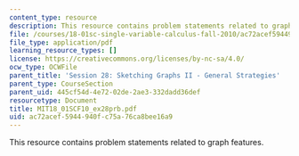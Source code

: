 ```yaml
---
content_type: resource
description: This resource contains problem statements related to graph features.
file: /courses/18-01sc-single-variable-calculus-fall-2010/ac72acef5944940fc75a76ca8bee16a9_MIT18_01SCF10_ex28prb.pdf
file_type: application/pdf
learning_resource_types: []
license: https://creativecommons.org/licenses/by-nc-sa/4.0/
ocw_type: OCWFile
parent_title: 'Session 28: Sketching Graphs II - General Strategies'
parent_type: CourseSection
parent_uid: 445cf54d-4e72-02de-2ae3-332dadd36def
resourcetype: Document
title: MIT18_01SCF10_ex28prb.pdf
uid: ac72acef-5944-940f-c75a-76ca8bee16a9
---
```

This resource contains problem statements related to graph features.